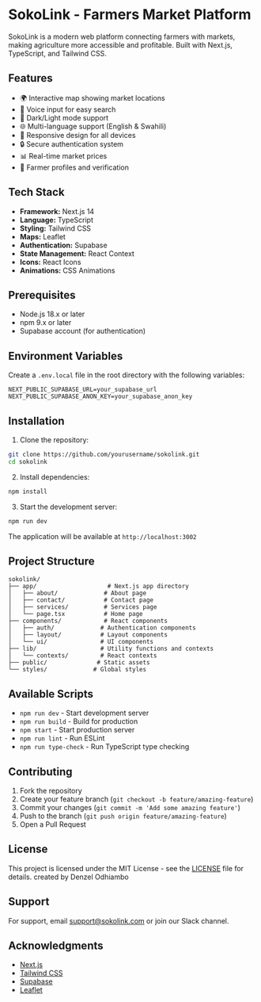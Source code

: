 # SokoLink - Farmers Market Platform

SokoLink is a modern web platform connecting farmers with markets, making agriculture more accessible and profitable. Built with Next.js, TypeScript, and Tailwind CSS.

## Features

- 🌍 Interactive map showing market locations
- 🎤 Voice input for easy search
- 🌙 Dark/Light mode support
- 🌐 Multi-language support (English & Swahili)
- 📱 Responsive design for all devices
- 🔒 Secure authentication system
- 📊 Real-time market prices
- 👥 Farmer profiles and verification

## Tech Stack

- **Framework:** Next.js 14
- **Language:** TypeScript
- **Styling:** Tailwind CSS
- **Maps:** Leaflet
- **Authentication:** Supabase
- **State Management:** React Context
- **Icons:** React Icons
- **Animations:** CSS Animations

## Prerequisites

- Node.js 18.x or later
- npm 9.x or later
- Supabase account (for authentication)

## Environment Variables

Create a `.env.local` file in the root directory with the following variables:

```env
NEXT_PUBLIC_SUPABASE_URL=your_supabase_url
NEXT_PUBLIC_SUPABASE_ANON_KEY=your_supabase_anon_key
```

## Installation

1. Clone the repository:
```bash
git clone https://github.com/yourusername/sokolink.git
cd sokolink
```

2. Install dependencies:
```bash
npm install
```

3. Start the development server:
```bash
npm run dev
```

The application will be available at `http://localhost:3002`

## Project Structure

```
sokolink/
├── app/                    # Next.js app directory
│   ├── about/             # About page
│   ├── contact/           # Contact page
│   ├── services/          # Services page
│   └── page.tsx           # Home page
├── components/            # React components
│   ├── auth/             # Authentication components
│   ├── layout/           # Layout components
│   └── ui/               # UI components
├── lib/                  # Utility functions and contexts
│   └── contexts/         # React contexts
├── public/              # Static assets
└── styles/             # Global styles
```

## Available Scripts

- `npm run dev` - Start development server
- `npm run build` - Build for production
- `npm start` - Start production server
- `npm run lint` - Run ESLint
- `npm run type-check` - Run TypeScript type checking

## Contributing

1. Fork the repository
2. Create your feature branch (`git checkout -b feature/amazing-feature`)
3. Commit your changes (`git commit -m 'Add some amazing feature'`)
4. Push to the branch (`git push origin feature/amazing-feature`)
5. Open a Pull Request

## License

This project is licensed under the MIT License - see the [LICENSE](LICENSE) file for details.
created by Denzel Odhiambo

## Support

For support, email support@sokolink.com or join our Slack channel.

## Acknowledgments

- [Next.js](https://nextjs.org/)
- [Tailwind CSS](https://tailwindcss.com/)
- [Supabase](https://supabase.io/)
- [Leaflet](https://leafletjs.com/) 
